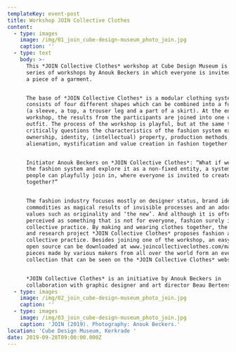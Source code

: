 ```yaml
---
templateKey: event-post
title: Workshop JOIN Collective Clothes
content:
  - type: images
    image: /img/01_join_cube-design-museum_photo_join.jpg
    caption: ''
  - type: text
    body: >-
      This *JOIN Collective Clothes* workshop at Cube Design Museum is part of a
      series of workshops by Anouk Beckers in which everyone is invited to make
      a piece of a garment.


      The base of *JOIN Collective Clothes* is a modular clothing system that
      consists of four different shapes which can be combined into a full outfit
      (a sleeve, a top, a trouser leg and a part of a skirt). At the end of the
      workshop, the results from the participants are joined into one complete
      outfit. The process of the workshop is playful, but at the same time it
      critically questions the characteristics of the fashion system exploring
      ownership, identity, (intellectual) property, production methods,
      alienation, mystification and value creation in fashion together.


      Initiator Anouk Beckers on *JOIN Collective Clothes*: “What if we open up
      the fashion system and explore it as a non-fixed entity, a system where
      people can playfully join in, where everyone is invited to create fashion
      together?”


      The fashion industry focuses mostly on designer status, brand identity,
      commodities as magical results of invisible processes and an adoration of
      values such as originality and ‘the new’. And although it is often
      perceived as something that is not for everyone, fashion surely is a
      collective practice. By making and wearing clothes together, the design
      and research project *JOIN Collective Clothes* proposes fashion as a
      collective practice. Besides joining one of the workshop, an easy-to-use
      open source can be downloaded at www.joincollectiveclothes.com/manual. The
      pieces made by various makers from all over the world form an ever-growing
      collection that can be seen on the *JOIN Collective Clothes* website.


      *JOIN Collective Clothes* is an initiative by Anouk Beckers in
      collaboration with graphic designer and art director Beau Bertens.
  - type: images
    image: /img/02_join_cube-design-museum_photo_join.jpg
    caption: ''
  - type: images
    image: /img/03_join_cube-design-museum_photo_join.jpg
    caption: 'JOIN (2019). Photography: Anouk Beckers.'
location: 'Cube Design Museum, Kerkrade '
date: 2019-09-28T09:00:00.000Z
---
```

